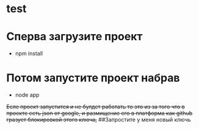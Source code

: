 # test

# Сперва загрузите проект
 - npm install

# Потом запустите проект набрав
 - node app

~~Есле проект запустится и не булдет работать то это из за того что в проекте есть json от google, и размищение его в платформа как github гразует блокировкой этого ключа,~~ ##Запростите у меня новый ключь